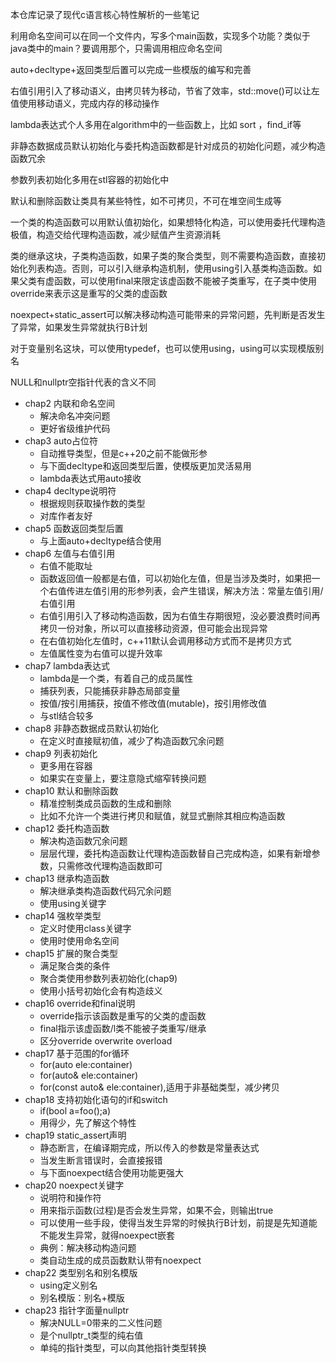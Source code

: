 本仓库记录了现代c语言核心特性解析的一些笔记

利用命名空间可以在同一个文件内，写多个main函数，实现多个功能？类似于java类中的main？要调用那个，只需调用相应命名空间

auto+decltype+返回类型后置可以完成一些模版的编写和完善

右值引用引入了移动语义，由拷贝转为移动，节省了效率，std::move()可以让左值使用移动语义，完成内存的移动操作

lambda表达式个人多用在algorithm中的一些函数上，比如 sort ，find_if等

非静态数据成员默认初始化与委托构造函数都是针对成员的初始化问题，减少构造函数冗余

参数列表初始化多用在stl容器的初始化中

默认和删除函数让类具有某些特性，如不可拷贝，不可在堆空间生成等

一个类的构造函数可以用默认值初始化，如果想特化构造，可以使用委托代理构造极值，构造交给代理构造函数，减少赋值产生资源消耗

类的继承这块，子类构造函数，如果子类的聚合类型，则不需要构造函数，直接初始化列表构造。否则，可以引入继承构造机制，使用using引入基类构造函数。如果父类有虚函数，可以使用final来限定该虚函数不能被子类重写，在子类中使用override来表示这是重写的父类的虚函数

noexpect+static_assert可以解决移动构造可能带来的异常问题，先判断是否发生了异常，如果发生异常就执行B计划

对于变量别名这块，可以使用typedef，也可以使用using，using可以实现模版别名

NULL和nullptr空指针代表的含义不同

- chap2 内联和命名空间
  - 解决命名冲突问题
  - 更好省级维护代码
- chap3 auto占位符
  - 自动推导类型，但是c++20之前不能做形参
  - 与下面decltype和返回类型后置，使模版更加灵活易用
  - lambda表达式用auto接收
- chap4 decltype说明符
  - 根据规则获取操作数的类型
  - 对库作者友好
- chap5 函数返回类型后置
  - 与上面auto+decltype结合使用
- chap6 左值与右值引用
  - 右值不能取址
  - 函数返回值一般都是右值，可以初始化左值，但是当涉及类时，如果把一个右值传进左值引用的形参列表，会产生错误，解决方法：常量左值引用/右值引用
  - 右值引用引入了移动构造函数，因为右值生存期很短，没必要浪费时间再拷贝一份对象，所以可以直接移动资源，但可能会出现异常
  - 在右值初始化左值时，c++11默认会调用移动方式而不是拷贝方式
  - 左值属性变为右值可以提升效率
- chap7 lambda表达式
  - lambda是一个类，有着自己的成员属性
  - 捕获列表，只能捕获非静态局部变量
  - 按值/按引用捕获，按值不修改值(mutable)，按引用修改值
  - 与stl结合较多
- chap8 非静态数据成员默认初始化
  - 在定义时直接赋初值，减少了构造函数冗余问题
- chap9 列表初始化
  - 更多用在容器
  - 如果实在变量上，要注意隐式缩窄转换问题
- chap10 默认和删除函数
  - 精准控制类成员函数的生成和删除
  - 比如不允许一个类进行拷贝和赋值，就显式删除其相应构造函数
- chap12 委托构造函数
  - 解决构造函数冗余问题
  - 层层代理，委托构造函数让代理构造函数替自己完成构造，如果有新增参数，只需修改代理构造函数即可
- chap13 继承构造函数
  - 解决继承类构造函数代码冗余问题
  - 使用using关键字
- chap14 强枚举类型
  - 定义时使用class关键字
  - 使用时使用命名空间
- chap15 扩展的聚合类型
  - 满足聚合类的条件
  - 聚合类使用参数列表初始化(chap9)
  - 使用小括号初始化会有构造歧义
- chap16 override和final说明
  - override指示该函数是重写的父类的虚函数
  - final指示该虚函数/l类不能被子类重写/继承
  - 区分override overwrite overload
- chap17 基于范围的for循环
  - for(auto ele:container)
  - for(auto& ele:container)
  - for(const auto& ele:container),适用于非基础类型，减少拷贝
- chap18 支持初始化语句的if和switch
  - if(bool a=foo();a)
  - 用得少，先了解这个特性
- chap19 static_assert声明
  - 静态断言，在编译期完成，所以传入的参数是常量表达式
  - 当发生断言错误时，会直接报错
  - 与下面noexpect结合使用功能更强大
- chap20 noexpect关键字
  - 说明符和操作符
  - 用来指示函数(过程)是否会发生异常，如果不会，则输出true
  - 可以使用一些手段，使得当发生异常的时候执行B计划，前提是先知道能不能发生异常，就得noexpect嵌套
  - 典例：解决移动构造问题
  - 类自动生成的成员函数默认带有noexpect
- chap22 类型别名和别名模版
  - using定义别名
  - 别名模版：别名+模版
- chap23 指针字面量nullptr
  - 解决NULL=0带来的二义性问题
  - 是个nullptr_t类型的纯右值
  - 单纯的指针类型，可以向其他指针类型转换

